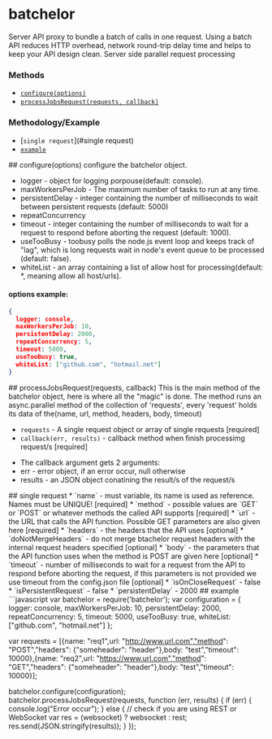 batchelor
===================
Server API proxy to bundle a batch of calls in one request.
Using a batch API reduces HTTP overhead, network round-trip delay time and helps to keep your API design clean.
Server side parallel request processing

### Methods
* [`configure(options)`](#configure)
* [`processJobsRequest(requests, callback)`](#processJobsRequest)

### Methodology/Example
* [`single request`](#single request)
* [`example`](#example)


<a name="configure" />
## configure(options)
configure the batchelor object.

* logger - object for logging porpouse(default: console).
* maxWorkersPerJob - The maximum number of tasks to run at any time.
* persistentDelay - integer containing the number of milliseconds to wait between persistent requests (default: 5000)
* repeatConcurrency
* timeout - integer containing the number of milliseconds to wait for a request to respond before aborting the request (default: 1000).
* useTooBusy - toobusy polls the node.js event loop and keeps track of "lag", which is long requests wait in node's event queue to be processed (default: false).
* whiteList - an array containing a list of allow host for processing(default: *, meaning allow all host/urls).

#### options  example:
```json
{
  logger: console,
  maxWorkersPerJob: 10,
  persistentDelay: 2000,
  repeatConcurrency: 5,
  timeout: 5000,
  useTooBusy: true,
  whiteList: ["github.com", "hotmail.net"]
}
```

<a name="processJobsRequest" />
## processJobsRequest(requests, callback)
This is the main method of the batchelor object, here is where all the "magic" is done.
The method runs an async.parallel method of the collection of 'requests', every 'request' holds its data of the(name, url, method, headers, body, timeout)

* `requests` - A single request object or array of  single requests [required]
* `callback(err, results)` - callback method when finish processimg request/s [required]
- The callback argument gets 2 arguments:
- err - error object, if an error occur, null otherwise
- results - an JSON object conatining the result/s of the request/s


<a name="single request" />
## single request
* `name` - must variable, its name is used as reference. Names must be UNIQUE! [required]
* `method` - possible values are `GET` or `POST` or whatever methods the called API supports [required]
* `url` - the URL that calls the API function. Possible GET parameters are also given here [required]
* `headers` - the headers that the API uses [optional]
* `doNotMergeHeaders` - do not merge btachelor request headers with the internal request headers specified [optional]
* `body` - the parameters that the API function uses when the method is POST are given here [optional]
* `timeout` - number of milliseconds to wait for a request from the API to respond before aborting the request, if this parameters is not provided we use timeout from the config.json file [optional]
* `isOnCloseRequest` - false
* `isPersistentRequest` - false
* `persistentDelay` - 2000

<a name="example" />
## example
```javascript
var batchelor = require('batchelor');
var configuration = {
  logger: console,
  maxWorkersPerJob: 10,
  persistentDelay: 2000,
  repeatConcurrency: 5,
  timeout: 5000,
  useTooBusy: true,
  whiteList: ["github.com", "hotmail.net"]
};

var requests = [{name: "req1",url: "http://www.url.com","method": "POST","headers": {"someheader": "header"},body: "test","timeout": 10000},{name: "req2",url: "https://www.url.com","method": "GET","headers": {"someheader": "header"},body: "test","timeout": 10000}];

batchelor.configure(configuration);
batchelor.processJobsRequest(requests, function (err, results) {
    if (err) {
        console.log("Error occur");
    }
    else {
        // check if you are using REST or WebSocket
        var res = (websocket) ? websocket : rest;
        res.send(JSON.stringify(results));
    }
});
```
